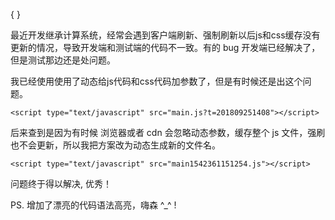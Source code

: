{
}


最近开发继承计算系统，经常会遇到客户端刷新、强制刷新以后js和css缓存没有更新的情况，导致开发端和测试端的代码不一致。有的 bug 开发端已经解决了，但是测试那边还是处问题。

我已经使用使用了动态给js代码和css代码加参数了，但是有时候还是出这个问题。

```.language-html
<script type="text/javascript" src="main.js?t=201809251408"></script>
```

后来查到是因为有时候 浏览器或者 cdn 会忽略动态参数，缓存整个 js 文件，强刷也不会更新，所以我把方案改为动态生成新的文件名。

```.language-html
<script type="text/javascript" src="main1542361151254.js"></script>
```


问题终于得以解决, 优秀！ 

PS. 增加了漂亮的代码语法高亮，嗨森 ^_^ !
